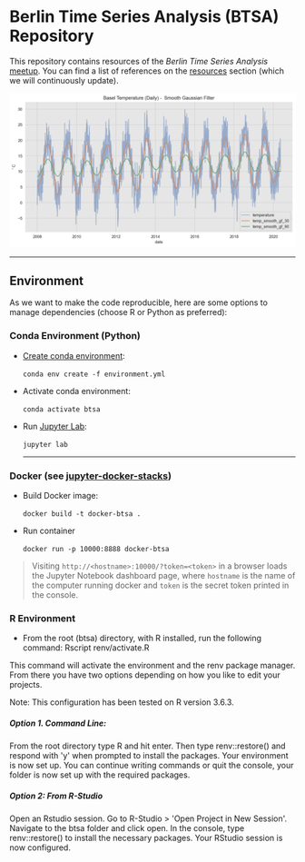 # Berlin Time Series Analysis (BTSA) Repository

This repository contains resources of the *Berlin Time Series Analysis* [meetup](https://www.meetup.com/Berlin-Time-Series-Analysis-Meetup/). You can find a list of references on the [resources](https://github.com/juanitorduz/btsa/blob/master/resources.md) section (which we will continuously update).

<img src="python/fundamentals/images/basel_daily_gf.png">


---
## Environment  

As we want to make the code reproducible, here are some options to manage dependencies (choose R or Python as preferred):

### Conda Environment (Python)

- [Create conda environment](https://docs.conda.io/projects/conda/en/latest/user-guide/tasks/manage-environments.html):

  `conda env create -f environment.yml`

- Activate conda environment:

  `conda activate btsa`

- Run [Jupyter Lab](https://jupyterlab.readthedocs.io/en/stable/index.html#):

  `jupyter lab`

  ---
### Docker (see [jupyter-docker-stacks](https://jupyter-docker-stacks.readthedocs.io/en/latest/)) 

- Build Docker image:
  
  `docker build -t docker-btsa .`

- Run container

  `docker run -p 10000:8888 docker-btsa`

> Visiting `http://<hostname>:10000/?token=<token>` in a browser loads the Jupyter Notebook dashboard page, where `hostname` is the name of the computer running docker and `token` is the secret token printed in the console.

### R Environment

- From the root (btsa) directory, with R installed, run the following command: Rscript renv/activate.R

This command will activate the environment and the renv package manager. From there you have two options depending on how you like to edit your projects.

Note: This configuration has been tested on R version 3.6.3.

##### Option 1. Command Line:
From the root directory type R and hit enter. Then type renv::restore() and respond with 'y' when prompted to install the packages. Your environment is now set up. You can continue writing commands or quit the console, your folder is now set up with the required packages.

##### Option 2: From R-Studio
Open an Rstudio session. Go to R-Studio > 'Open Project in New Session'. Navigate to the btsa folder and click open.
In the console, type renv::restore() to install the necessary packages. Your RStudio session is now configured.
